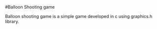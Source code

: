 #Balloon Shooting game

Balloon shooting game is a simple game developed in c using graphics.h library.
